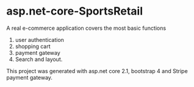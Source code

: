 # asp.net-core-SportsRetail

A real e-commerce application covers the most basic functions
1. user authentication
2. shopping cart
3. payment gateway
4. Search and layout.

This project was generated with asp.net core 2.1, bootstrap 4 and Stripe payment gateway.
